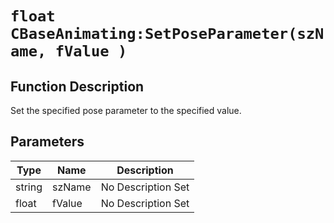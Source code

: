 # `float CBaseAnimating:SetPoseParameter(szName, fValue )`
## Function Description
Set the specified pose parameter to the specified value.
## Parameters
Type|Name|Description
--|--|--
string|szName|No Description Set
float|fValue|No Description Set
